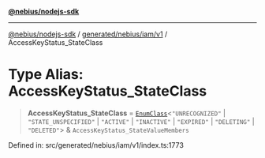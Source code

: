 [**@nebius/nodejs-sdk**](../../../../../README.md)

---

[@nebius/nodejs-sdk](../../../../../README.md) / [generated/nebius/iam/v1](../README.md) / AccessKeyStatus_StateClass

# Type Alias: AccessKeyStatus_StateClass

> **AccessKeyStatus_StateClass** = [`EnumClass`](../../../../../runtime/protos/enum/type-aliases/EnumClass.md)\<`"UNRECOGNIZED"` \| `"STATE_UNSPECIFIED"` \| `"ACTIVE"` \| `"INACTIVE"` \| `"EXPIRED"` \| `"DELETING"` \| `"DELETED"`\> & `AccessKeyStatus_StateValueMembers`

Defined in: src/generated/nebius/iam/v1/index.ts:1773
